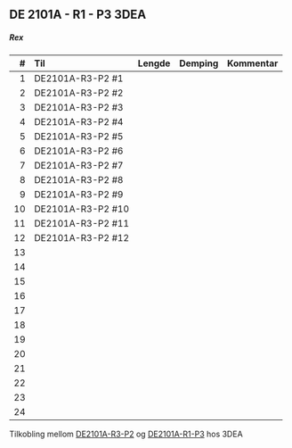 ## DE 2101A - R1 - P3   3DEA
##### Rex

|  #  |        Til       |Lengde|Demping|Kommentar|
|----:|:-----------------|-----:|------:|:--------|
|    1|DE2101A-R3-P2 #1  |      |       |         |
|    2|DE2101A-R3-P2 #2  |      |       |         |
|    3|DE2101A-R3-P2 #3  |      |       |         |
|    4|DE2101A-R3-P2 #4  |      |       |         |
|    5|DE2101A-R3-P2 #5  |      |       |         |
|    6|DE2101A-R3-P2 #6  |      |       |         |
|    7|DE2101A-R3-P2 #7  |      |       |         |
|    8|DE2101A-R3-P2 #8  |      |       |         |
|    9|DE2101A-R3-P2 #9  |      |       |         |
|   10|DE2101A-R3-P2 #10 |      |       |         |
|   11|DE2101A-R3-P2 #11 |      |       |         |
|   12|DE2101A-R3-P2 #12 |      |       |         |
|   13|                  |      |       |         |
|   14|                  |      |       |         |
|   15|                  |      |       |         |
|   16|                  |      |       |         |
|   17|                  |      |       |         |
|   18|                  |      |       |         |
|   19|                  |      |       |         |
|   20|                  |      |       |         |
|   21|                  |      |       |         |
|   22|                  |      |       |         |
|   23|                  |      |       |         |
|   24|                  |      |       |         |

Tilkobling mellom [DE2101A-R3-P2](Panels/DE2101A-R3-P2.md) og [DE2101A-R1-P3](Panels/DE2101A-R1-P3.md) hos 3DEA